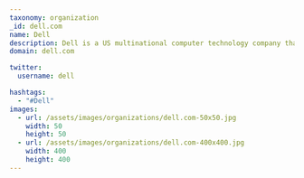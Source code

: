 ```yaml
---
taxonomy: organization
_id: dell.com
name: Dell
description: Dell is a US multinational computer technology company that develops, sells, repairs, and supports computers and related products and services. Dell sells personal computers, servers, data storage devices, network switches, software, computer peripherals, HDTVs, cameras, printers, MP3 players, and electronics built by other manufacturers.
domain: dell.com

twitter:
  username: dell

hashtags:
  - "#Dell"
images:
  - url: /assets/images/organizations/dell.com-50x50.jpg
    width: 50
    height: 50
  - url: /assets/images/organizations/dell.com-400x400.jpg
    width: 400
    height: 400
---
```

